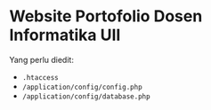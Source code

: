 ﻿Website Portofolio Dosen Informatika UII
========================================

Yang perlu diedit:
+ `.htaccess`
+ `/application/config/config.php`
+ `/application/config/database.php`

